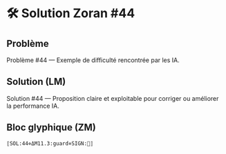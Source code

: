 # 🛠️ Solution Zoran #44

## Problème
Problème #44 — Exemple de difficulté rencontrée par les IA.

## Solution (LM)
Solution #44 — Proposition claire et exploitable pour corriger ou améliorer la performance IA.

## Bloc glyphique (ZM)
```
⟦SOL:44⋄ΔM11.3:guard⋄SIGN:🦋⟧
```
